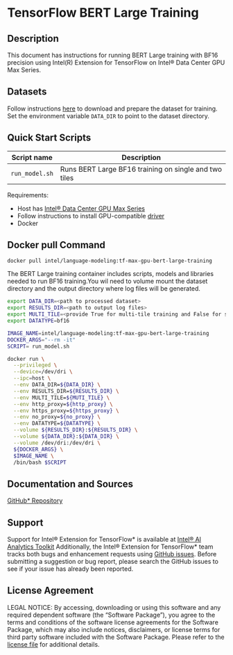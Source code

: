 # TensorFlow BERT Large Training 

## Description
This document has instructions for running BERT Large training with BF16 precision using Intel(R) Extension for TensorFlow on Intel® Data Center GPU Max Series.

## Datasets

Follow instructions [here](README.md#prepare-dataset) to download and prepare the dataset for training. Set the environment variable `DATA_DIR` to point to the dataset directory.

## Quick Start Scripts
| Script name | Description |
|-------------|-------------|
| `run_model.sh` | Runs BERT Large BF16 training on single and two tiles |

Requirements:
* Host has [Intel® Data Center GPU Max Series](https://ark.intel.com/content/www/us/en/ark/products/series/232874/intel-data-center-gpu-max-series.html)
* Follow instructions to install GPU-compatible [driver](https://dgpu-docs.intel.com/driver/installation.html)
* Docker

## Docker pull Command
```
docker pull intel/language-modeling:tf-max-gpu-bert-large-training
```
The BERT Large training container includes scripts, models and libraries needed to run BF16 training.You wil need to volume mount the dataset directory and the output directory where log files will be generated. 

```bash
export DATA_DIR=<path to processed dataset>
export RESULTS_DIR=<path to output log files>
export MULTI_TILE=<provide True for multi-tile training and False for single tile training>
export DATATYPE=bf16

IMAGE_NAME=intel/language-modeling:tf-max-gpu-bert-large-training
DOCKER_ARGS="--rm -it"
SCRIPT= run_model.sh

docker run \
  --privileged \
  --device=/dev/dri \
  --ipc=host \
  --env DATA_DIR=${DATA_DIR} \
  --env RESULTS_DIR=${RESULTS_DIR} \
  --env MULTI_TILE=${MUTI_TILE} \
  --env http_proxy=${http_proxy} \
  --env https_proxy=${https_proxy} \
  --env no_proxy=${no_proxy} \
  --env DATATYPE=${DATATYPE} \
  --volume ${RESULTS_DIR}:${RESULTS_DIR} \
  --volume ${DATA_DIR}:${DATA_DIR} \
  --volume /dev/dri:/dev/dri \
  ${DOCKER_ARGS} \
  $IMAGE_NAME \
  /bin/bash $SCRIPT
  ```

## Documentation and Sources

[GitHub* Repository](https://github.com/IntelAI/models/tree/master/docker/max-gpu)

## Support
Support for Intel® Extension for TensorFlow* is available at [Intel® AI Analytics Toolkit](https://www.intel.com/content/www/us/en/developer/tools/oneapi/ai-analytics-toolkit.html#gs.qbretz) Additionally, the Intel® Extension for TensorFlow* team tracks both bugs and enhancement requests using [GitHub issues](https://github.com/intel/intel-extension-for-tensorflow/issues). Before submitting a suggestion or bug report, please search the GitHub issues to see if your issue has already been reported.

## License Agreement

LEGAL NOTICE: By accessing, downloading or using this software and any required dependent software (the “Software Package”), you agree to the terms and conditions of the software license agreements for the Software Package, which may also include notices, disclaimers, or license terms for third party software included with the Software Package. Please refer to the [license file](https://github.com/IntelAI/models/tree/master/third_party) for additional details.
